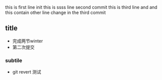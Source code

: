 this is first line init
this is ssss line  second commit 
this is third line and 
and this contain other line change in the third commit 

## title
 - 完成两节winter
 - 第二次提交
### subtile
- git revert 测试